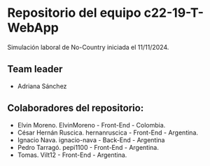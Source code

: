 # Repositorio del equipo c22-19-T-WebApp
Simulación laboral de No-Country iniciada el 11/11/2024.

## Team leader
- Adriana Sánchez

## Colaboradores del repositorio:
- Elvin Moreno. ElvinMoreno - Front-End - Colombia.
- César Hernán Ruscica. hernanruscica - Front-End - Argentina.
- Ignacio Nava. ignacio-nava - Back-End - Argentina
- Pedro Tarragó. pepi1100 - Front-End - Argentina.
- Tomas. Vilt12 - Front-End - Argentina.

